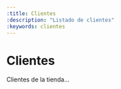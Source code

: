 ```yaml
---
:title: Clientes
:description: "Listado de clientes"
:keywords: clientes
---
```


# Clientes

Clientes de la tienda...
